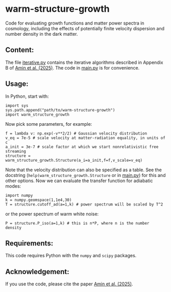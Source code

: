 # warm-structure-growth
Code for evaluating growth functions and matter power spectra in cosmology, including the effects of potentially finite velocity dispersion and number density in the dark matter.

## Content:

The file [iterative.py](warm_structure_growth/iterative.py) contains the iterative algorithms described in Appendix B of [Amin et al. (2025)](https://arxiv.org/abs/2503.20881). The code in [main.py](warm_structure_growth/main.py) is for convenience.

## Usage:
In Python, start with:

```
import sys
sys.path.append("path/to/warm-structure-growth")
import warm_structure_growth
```

Now pick some parameters, for example:

```
f = lambda v: np.exp(-v**2/2) # Gaussian velocity distribution
v_eq = 7e-5 # scale velocity at matter-radiation equality, in units of c
a_init = 3e-7 # scale factor at which we start nonrelativistic free streaming
structure = warm_structure_growth.Structure(a_i=a_init,f=f,v_scale=v_eq)
```

Note that the velocity distribution can also be specified as a table. See the docstring (`help(warm_structure_growth.Structure` or in [main.py](warm_structure_growth/main.py)) for this and other options. Now we can evaluate the transfer function for adiabatic modes:
```
import numpy
k = numpy.geomspace(1,1e4,30)
T = structure.cutoff_ad(a=1,k) # power spectrum will be scaled by T^2
```
or the power spectrum of warm white noise:
```
P = structure.P_iso(a=1,k) # this is n*P, where n is the number density
```

## Requirements:

This code requires Python with the `numpy` and `scipy` packages.

## Acknowledgement:

If you use the code, please cite the paper [Amin et al. (2025)](https://arxiv.org/abs/2503.20881).
